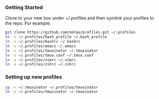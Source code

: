 ### Getting Started

Clone to your new box under ~/.profiles and then symlink your profiles to the repo. For example:

```bash
git clone https://github.com/nmlau/profiles.git ~/.profiles
ln -s ~/.profiles/bash_profile ~/.bash_profile
ln -s ~/.profiles/bashrc ~/.bashrc
ln -s ~/.profiles/emacs ~/.emacs
ln -s ~/.profiles/tmuxinator ~/.tmuxinator
ln -s ~/.profiles/tmux.conf ~/.tmux.conf
ln -s ~/.profiles/vimrc ~/.vimrc
ln -s ~/.profiles/zshrc ~/.zshrc
```

### Setting up new profiles

```bash
cp -r ~/.tmuxinator ~/.profiles/tmuxinator
ln -s ~/.profiles/tmuxinator ~/.tmuxinator
```